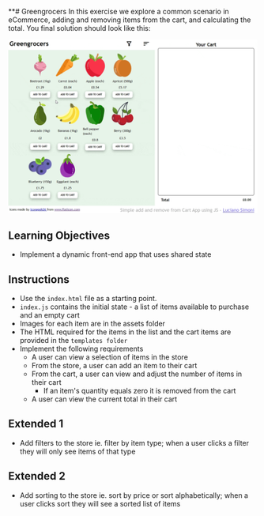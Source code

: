 \*\*# Greengrocers
In this exercise we explore a common scenario in eCommerce, adding and removing items from the cart, and calculating the total. You final solution should look like this:

![Result](result.gif)

## Learning Objectives

- Implement a dynamic front-end app that uses shared state

## Instructions

- Use the `index.html` file as a starting point.
- `index.js` contains the initial state - a list of items available to purchase and an empty cart
- Images for each item are in the assets folder
- The HTML required for the items in the list and the cart items are provided in the `templates folder`
- Implement the following requirements
  - A user can view a selection of items in the store
  - From the store, a user can add an item to their cart
  - From the cart, a user can view and adjust the number of items in their cart
    - If an item's quantity equals zero it is removed from the cart
  - A user can view the current total in their cart

## Extended 1

- Add filters to the store ie. filter by item type; when a user clicks a filter they will only see items of that type

## Extended 2

- Add sorting to the store ie. sort by price or sort alphabetically; when a user clicks sort they will see a sorted list of items
